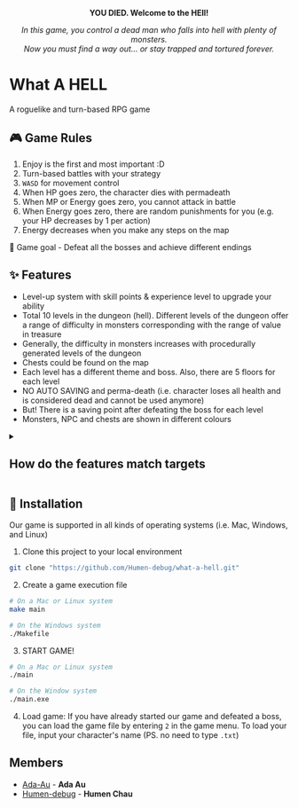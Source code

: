 <p align=center> <b>YOU DIED. Welcome to the HEll!</b></p>
<p align=center><i>In this game, you control a dead man who falls into hell with plenty of monsters.<br/> Now you must find a way out… or stay trapped and tortured forever.</i></p>

#  What A HELL
A roguelike and turn-based RPG game

## 🎮 Game Rules
1. Enjoy is the first and most important :D
2. Turn-based battles with your strategy
3. `WASD` for movement control
4. When HP goes zero, the character dies with permadeath
5. When MP or Energy goes zero, you cannot attack in battle
6. When Energy goes zero, there are random punishments for you (e.g. your HP decreases by 1 per action)
7. Energy decreases when you make any steps on the map

🚩 Game goal - Defeat all the bosses and achieve different endings

## ✨ Features
- Level-up system with skill points & experience level to upgrade your ability
- Total 10 levels in the dungeon (hell). Different levels of the dungeon offer a range of difficulty in monsters corresponding with the range of value in treasure
- Generally, the difficulty in monsters increases with procedurally generated levels of the dungeon
- Chests could be found on the map
- Each level has a different theme and boss. Also, there are 5 floors for each level
- NO AUTO SAVING and perma-death (i.e. character loses all health and is considered dead and cannot be used anymore)
- But! There is a saving point after defeating the boss for each level
- Monsters, NPC and chests are shown in different colours

<details>
  <summary> <h2>How do the features match targets</h2> </summary>

    1. Generation of random game sets or events
      - Generation of maps, monsters, NPCs, and items, such as weapons and armour, is random
      - The attack value of a player and the monster's damages to a player are generated randomly according to the ability of the player and the monsters
    
    2. Data structures for storing game status
      - Class Player defines all the statuses of the player, it contains:
        - player's status (inc. `mp, hp, energy, `maxMP`, `maxHP`, `max energy`, `max Exp`, `damage`, `defence`, `level`, `game-level`, and `coin`)
        - vector of player's buffs and debuffs
        - player x, y coordination
        - player's name, role, gender
      - Structures for items, healing, armour, and weapons, contains:
        - name
        - description
        - functions
        - cost and price
      - Class Map stores in a 2D array for the landscape, generation of the map, and removing icons
      - Vectors to store player's items and shop items
      - Structure to store NPCs' information and array of strings to store NPCs' figures
    
    3. Dynamic memory management
      - array and pointer used in map generation
      - Array for player status, interaction, items
    
    4. File input/output
      - savings is file output and loading is file input. Saving includes the following types of information:
        1. Level of the player
        2. The game progress of the player
        3. The states (inc. HP, MP and energy...) of the player
        4. The ability of players (inc. damage and defence etc.)
        5. The items in the player's backpack (inc. money, weapons, armour, healings)
        6. Player's equipment (player's armour and player's weapon)
        
    5. Program codes in multiple files
      - programs are divided into:
        - action.cpp & action.h: movement of player character; interaction of players between monsters, NPC and chests; ending of game 
        - backpack.cpp & backpack.h: generation and storage of items; an interface for a backpack; interactions between players and backpack
        - fight.cpp & fight.h: interface for battles; deal with player's actions in battle; set up of monsters' ability according to player game progress
        - homepage.cpp & homepage.h: menu for player to save/load/quit game
        - map.cpp & map.h: generation of map, monsters, NPCs and chests; monster's movement
        - npc.cpp & npc.h: render NPC with talk screen; NPCs' ability and figure
        - player.cpp & player.h: status of player character; upgrade of player; add & update buffs/debuffs on player
        - saving.cpp & saving.h: save game and load game (game file is in [player's name].txt); deal with a repeat of player's name in creating files
        - screen.cpp & screen.h: render map screen; print player's status on right side of the map; help menu; clear screen
        - setup.cpp & setup.h: set up the player's information and storyline at the beginning
        - shop.cpp & shop.h: render shop screen; generate shop items; deal with player's actions in shop
        - main.cpp: execute file
        
</details>

## 🚀 Installation

Our game is supported in all kinds of operating systems (i.e. Mac, Windows, and Linux)

1. Clone this project to your local environment

  ```bash
  git clone "https://github.com/Humen-debug/what-a-hell.git"
  ```

2. Create a game execution file

  ```bash
  # On a Mac or Linux system
  make main
  ```

  ```bash
  # On the Windows system
  ./Makefile
  ```

3. START GAME!

  ```bash
  # On a Mac or Linux system
  ./main
  ```

  ```bash
  # On the Window system
  ./main.exe
  ```

4. Load game: If you have already started our game and defeated a boss, you can load the game file by entering `2` in the game menu. To load your file, input your character's name (PS. no need to type `.txt`)

## Members

- [Ada-Au](https://github.com/Ada-Au) - **Ada Au**
- [Humen-debug](https://github.com/Humen-debug) - **Humen Chau**
